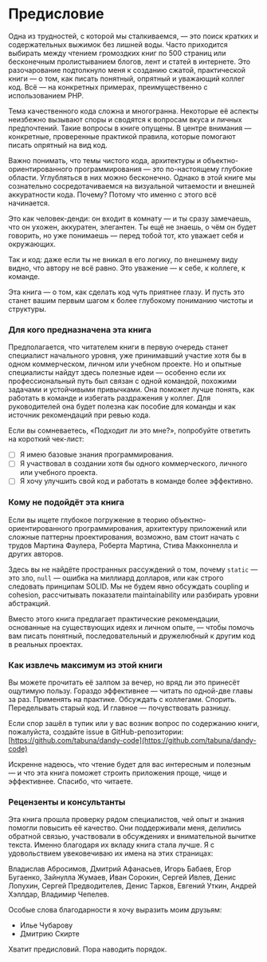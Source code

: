 # Предисловие

Одна из трудностей, с которой мы сталкиваемся, — это поиск кратких и содержательных выжимок без лишней воды.
Часто приходится выбирать между чтением громоздких книг по 500 страниц или бесконечным пролистыванием блогов, лент и
статей в интернете.
Это разочарование подтолкнуло меня к созданию сжатой, практической книги — о том, как писать понятный, опрятный и
уважающий коллег код. Всё — на конкретных примерах, преимущественно с использованием PHP.

Тема качественного кода сложна и многогранна. Некоторые её аспекты неизбежно вызывают споры и сводятся к вопросам вкуса
и личных предпочтений. Такие вопросы в книге опущены. В центре внимания — конкретные, проверенные практикой правила,
которые помогают писать опрятный на вид код.

Важно понимать, что темы чистого кода, архитектуры и объектно-ориентированного программирования — это по-настоящему
глубокие области.
Углубляться в них можно бесконечно. Однако в этой книге мы сознательно сосредотачиваемся на визуальной читаемости и
внешней аккуратности кода.
Почему? Потому что именно с этого всё начинается.

Это как человек-денди: он входит в комнату — и ты сразу замечаешь, что он ухожен, аккуратен, элегантен.
Ты ещё не знаешь, о чём он будет говорить, но уже понимаешь — перед тобой тот, кто уважает себя и окружающих.

Так и код: даже если ты не вникал в его логику, по внешнему виду видно, что автору не всё равно.
Это уважение — к себе, к коллеге, к команде.

Эта книга — о том, как сделать код чуть приятнее глазу. И пусть это станет вашим первым шагом к более глубокому
пониманию чистоты и структуры.

<div style="page-break-after: always;"></div>

### Для кого предназначена эта книга

Предполагается, что читателем книги в первую очередь станет специалист начального уровня, уже принимавший участие хотя
бы в одном коммерческом, личном или учебном проекте. Но и опытные специалисты найдут здесь полезные идеи — особенно если их профессиональный путь был связан с одной командой, 
похожими задачами и устойчивыми привычками. Она поможет лучше понять, как работать в команде и избегать раздражения у коллег.
Для руководителей она будет полезна как пособие для команды и как источник рекомендаций при ревью кода.

Если вы сомневаетесь, «Подходит ли это мне?», попробуйте ответить на короткий чек-лист:

<div class="todo">

- [ ] Я имею базовые знания программирования.
- [ ] Я участвовал в создании хотя бы одного коммерческого, личного или учебного проекта.
- [ ] Я хочу улучшить свой код и работать в команде более эффективно.

</div>


<div style="page-break-after: always;"></div>


### Кому не подойдёт эта книга

Если вы ищете глубокое погружение в теорию объектно-ориентированного программирования, архитектуру приложений или
сложные паттерны проектирования, возможно, вам стоит начать с трудов Мартина Фаулера, Роберта Мартина, Стива Макконнелла
и других авторов.

Здесь вы не найдёте пространных рассуждений о том, почему `static` — это зло, `null` — ошибка на миллиард долларов, или
как строго следовать принципам SOLID.
Мы не будем явно обсуждать coupling и cohesion, рассчитывать показатели maintainability или разбирать уровни абстракций.

Вместо этого книга предлагает практические рекомендации, основанные на существующих идеях и личном опыте, — чтобы помочь
вам писать понятный, последовательный и дружелюбный к другим код в реальных проектах.

### Как извлечь максимум из этой книги

Вы можете прочитать её залпом за вечер, но вряд ли это принесёт ощутимую пользу.
Гораздо эффективнее — читать по одной-две главы за раз. Применять на практике. Обсуждать с коллегами. Спорить.
Переделывать старый код.
И главное — почувствовать разницу.

Если спор зашёл в тупик или у вас возник вопрос по содержанию книги, пожалуйста, создайте issue в GitHub-репозитории:
[https://github.com/tabuna/dandy-code](https://github.com/tabuna/dandy-code)

Искренне надеюсь, что чтение будет для вас интересным и полезным —
и что эта книга поможет строить приложения проще, чище и эффективнее.
Спасибо, что читаете.

### Рецензенты и консультанты

Эта книга прошла проверку рядом специалистов, чей опыт и знания помогли повысить её качество. Они поддерживали меня,
делились обратной связью, участвовали в обсуждениях и внимательной вычитке текста. Именно благодаря их вкладу книга
стала лучше. Я с удовольствием увековечиваю их имена на этих страницах:

Владислав Абросимов, Дмитрий Афанасьев, Игорь Бабаев, Егор Бугаенко, Зайнулла Жумаев, Иван Сорокин, Сергей Ивлев, Денис
Лопухин, Сергей Предводителев, Денис Тарков, Евгений Уткин, Андрей Хэллдар, Владимир Чепелев.

Особые слова благодарности я хочу выразить моим друзьям:

- Илье Чубарову
- Дмитрию Скирте


Хватит предисловий. Пора наводить порядок.